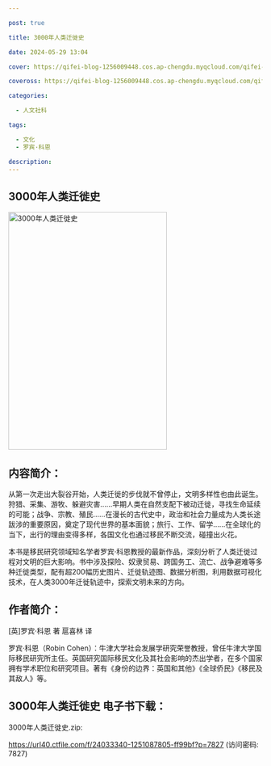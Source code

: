 ```yaml
---

post: true

title: 3000年人类迁徙史

date: 2024-05-29 13:04

cover: https://qifei-blog-1256009448.cos.ap-chengdu.myqcloud.com/qifei-blog/65a48978871b83018a1ef6d1.jpg

coveross: https://qifei-blog-1256009448.cos.ap-chengdu.myqcloud.com/qifei-blog/65a48978871b83018a1ef6d1.jpg

categories:

  - 人文社科

tags:

  - 文化
  - 罗宾·科恩

description:
---
```


## 3000年人类迁徙史
<img alt="3000年人类迁徙史 " class="aligncenter loading" data-was-processed="true" decoding="async" fetchpriority="high" height="471" src="https://qifei-blog-1256009448.cos.ap-chengdu.myqcloud.com/qifei-blog/65a48978871b83018a1ef6d1.jpg " style="cursor: zoom-in;" width="314"/>

## 内容简介：

从第一次走出大裂谷开始，人类迁徙的步伐就不曾停止，文明多样性也由此诞生。狩猎、采集、游牧、躲避灾害……早期人类在自然支配下被动迁徙，寻找生命延续的可能；战争、宗教、殖民……在漫长的古代史中，政治和社会力量成为人类长途跋涉的重要原因，奠定了现代世界的基本面貌；旅行、工作、留学……在全球化的当下，出行的理由变得多样，各国文化也通过移民不断交流，碰撞出火花。

本书是移民研究领域知名学者罗宾·科恩教授的最新作品，深刻分析了人类迁徙过程对文明的巨大影响。书中涉及探险、奴隶贸易、跨国务工、流亡、战争避难等多种迁徙类型，配有超200幅历史图片、迁徙轨迹图、数据分析图，利用数据可视化技术，在人类3000年迁徙轨迹中，探索文明未来的方向。

## 作者简介：

[英]罗宾·科恩 著 扈喜林 译

罗宾·科恩（Robin Cohen）：牛津大学社会发展学研究荣誉教授，曾任牛津大学国际移民研究所主任。英国研究国际移民文化及其社会影响的杰出学者，在多个国家拥有学术职位和研究项目。著有《身份的边界：英国和其他》《全球侨民》《移民及其敌人》等。

## 3000年人类迁徙史 电子书下载：

3000年人类迁徙史.zip: 

https://url40.ctfile.com/f/24033340-1251087805-ff99bf?p=7827 (访问密码: 7827)
